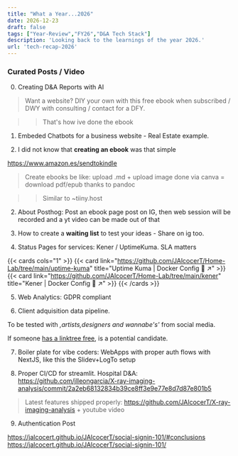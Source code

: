 ```yaml
---
title: "What a Year...2026"
date: 2026-12-23
draft: false
tags: ["Year-Review","FY26","D&A Tech Stack"]
description: 'Looking back to the learnings of the year 2026.'
url: 'tech-recap-2026'
---
```




### Curated Posts / Video

0. Creating D&A Reports with AI

> Want a website? DIY your own with this free ebook when subscribed / DWY with consulting / contact for a DFY.

> > That's how ive done the ebook

1. Embeded Chatbots for a business website - Real Estate example.

2. I did not know that **creating an ebook** was that simple

https://www.amazon.es/sendtokindle

> Create ebooks be like: upload .md + upload image done via canva = download pdf/epub thanks to pandoc

> > Similar to ~tiiny.host

2. About Posthog: Post an ebook page post on IG, then web session will be recorded and a yt video can be made out of that


3. How to create a **waiting list** to test your ideas - Share on ig too.

4. Status Pages for services: Kener / UptimeKuma. SLA matters

{{< cards cols="1" >}}
  {{< card link="https://github.com/JAlcocerT/Home-Lab/tree/main/uptime-kuma" title="Uptime Kuma | Docker Config 🐋 ↗" >}}
  {{< card link="https://github.com/JAlcocerT/Home-Lab/tree/main/kener" title="Kener | Docker Config 🐋 ↗" >}}
{{< /cards >}}

5. Web Analytics: GDPR compliant

6. Client adquisition data pipeline.

To be tested with *,artists,designers and wannabe's'* from social media.

If someone [has a linktree free](https://jalcocert.github.io/JAlcocerT/websites-themes-2024/#scaling-ideas), is a potential candidate.


7. Boiler plate for vibe coders: WebApps with proper auth flows with NextJS, like this the Slidev+LogTo setup

8. Proper CI/CD for streamlit. Hospital D&A: https://github.com/jlleongarcia/X-ray-imaging-analysis/commit/2a2eb68132834b39ce8ff3e9e77e8d7d87e801b5

> Latest features shipped properly: https://github.com/JAlcocerT/X-ray-imaging-analysis + youtube video

9. Authentication Post

https://jalcocert.github.io/JAlcocerT/social-signin-101/#conclusions
https://jalcocert.github.io/JAlcocerT/social-signin-101/